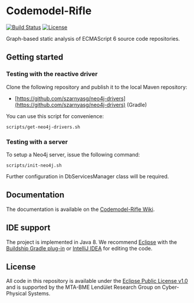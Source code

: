 # Codemodel-Rifle

[![Build Status](https://travis-ci.org/FTSRG/codemodel-rifle.svg?branch=master)](https://travis-ci.org/FTSRG/codemodel-rifle)
[![License](https://img.shields.io/badge/license-EPL%20v1.0-lightgrey.svg)](https://github.com/FTSRG/codemodel-rifle/blob/master/LICENSE)

Graph-based static analysis of ECMAScript 6 source code repositories.

## Getting started

### Testing with the reactive driver

Clone the following repository and publish it to the local Maven repository:

* [https://github.com/szarnyasg/neo4j-drivers](https://github.com/szarnyasg/neo4j-drivers) (Gradle)

You can use this script for convenience:

```
scripts/get-neo4j-drivers.sh
```

### Testing with a server

To setup a Neo4j server, issue the following command:

```
scripts/init-neo4j.sh
```

Further configuration in DbServicesManager class will be required.

## Documentation

The documentation is available on the [Codemodel-Rifle Wiki](https://github.com/FTSRG/codemodel-rifle/wiki).

## IDE support

The project is implemented in Java 8. We recommend [Eclipse](http://www.eclipse.org/downloads/eclipse-packages/) with the [Buildship Gradle plug-in](https://projects.eclipse.org/projects/tools.buildship) or [IntelliJ IDEA](https://www.jetbrains.com/idea/) for editing the code.

## License

All code in this repository is available under the [Eclipse Public License v1.0](http://www.eclipse.org/legal/epl-v10.html) and is supported by the MTA-BME Lendület Research Group on Cyber-Physical Systems.
